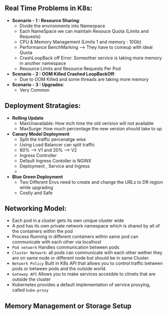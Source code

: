 ## Real Time Problems in K8s:
- **Scenario - 1 : Resource Sharing**:
  - Divide the environments into Namespace
  - Each NameSpace we can maintain Resouce Quota (Limits and Requests)
  - CPU & Memory Management (Limits 1 and memory : 10Gb)
  - Performance BenchMarking --> They have to comeup with ideal Quota
  - CrashLoopBack off Error: Someother service is taking more memory in another namespace
  - Resource Limits and Resource Requests Per Pod
- **Scenario - 2 : OOM Killed Crashed LoopBackOff**:
  - Due to OOM Killed and some threads are taking more memory
- **Scenario - 3 : Upgrades**:
  - Very Common

## Deployment Stratagies:
- **Rolling Update**
  - MaxUnavailable: How mch time the old verision will not available
  - MaxSurge: How much percentage the new version should take to up
- **Canary Model Deployment**
  - Split the traffic percenatge wise
  - Using Load Balancer can split traffic
  - 80% --> V1 and 20% --> V2
  - Ingress Controller
  - Default Ingress Contoller is NGINX
  - Deployment , Service and Ingress
  - 
- **Blue Green Deployment**
  - Two Different Envs need to create and change the URLs to DR region while upgrading
  - Costly and Safe

## Networking Model:
- Each pod in a cluster gets its own unique cluster wide
- A pod has its own private network namespace which is shared by all of the containers within the pod
- Process Running in different containers within same pod can communicate with each other via localhost
- `Pod network` Handles communication between pods
- `Cluster Network`: all pods can communicate with each other wether they are on same node or different node but should be in same Cluster.
- `Network Policy` Built in K8s API that allows you to control traffic between pods or between pods and the outside world.
- `Gateway API` Allows you to make services accesible to clinets that are outside the cluster
- Kubernetes provides a default implementation of service proxying, called `kube-proxy`

## Memory Management or Storage Setup

